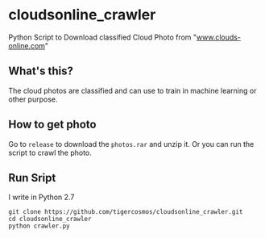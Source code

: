 # cloudsonline_crawler
Python Script to Download classified Cloud Photo from "www.clouds-online.com"

## What's this?
The cloud photos are classified and can use to train in machine learning or other purpose.

## How to get photo
Go to `release` to download the `photos.rar` and unzip it. Or you can run the script to crawl the photo.

## Run Sript 
I write in Python 2.7

```
git clone https://github.com/tigercosmos/cloudsonline_crawler.git
cd cloudsonline_crawler
python crawler.py
```
